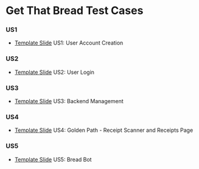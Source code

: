 # Get That Bread Test Cases

### US1
- [Template Slide](https://docs.google.com/presentation/d/1R7KAscFgvnALF_uoT3QPa2s79EAZHP8sFpKuNSh-6aU/edit?usp=sharing) US1: User Account Creation

### US2
- [Template Slide](https://docs.google.com/presentation/d/1FevGcNn7T9nlh3xvLwxECNCWGn8sw6DWBjdi9kmMzRo/edit?usp=sharing) US2: User Login

### US3
- [Template Slide](https://docs.google.com/presentation/d/1H7-0HDpvgiJV3QmzDp5aINf94QVpgqM01g55VgEWpn4/edit?usp=sharing) US3: Backend Management

### US4
- [Template Slide](https://docs.google.com/presentation/d/1F1FlWxKw_SOLUlIoV9nKcgJnqqE-PU_DMnOEtwR9gBI/edit?usp=sharing) US4: Golden Path - Receipt Scanner and Receipts Page

### US5
- [Template Slide](https://docs.google.com/presentation/d/1F1FlWxKw_SOLUlIoV9nKcgJnqqE-PU_DMnOEtwR9gBI/edit?usp=sharing) US5: Bread Bot
